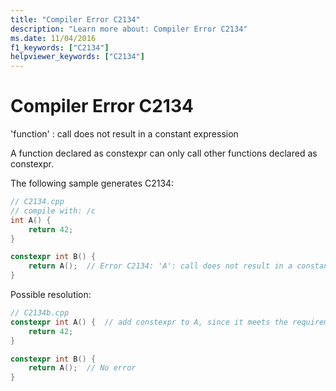 ```yaml
---
title: "Compiler Error C2134"
description: "Learn more about: Compiler Error C2134"
ms.date: 11/04/2016
f1_keywords: ["C2134"]
helpviewer_keywords: ["C2134"]
---
```

# Compiler Error C2134

'function' : call does not result in a constant expression

A function declared as constexpr can only call other functions declared as constexpr.

The following sample generates C2134:

```cpp
// C2134.cpp
// compile with: /c
int A() {
    return 42;
}

constexpr int B() {
    return A();  // Error C2134: 'A': call does not result in a constant expression.
}
```

Possible resolution:

```cpp
// C2134b.cpp
constexpr int A() {  // add constexpr to A, since it meets the requirements of constexpr.
    return 42;
}

constexpr int B() {
    return A();  // No error
}
```

